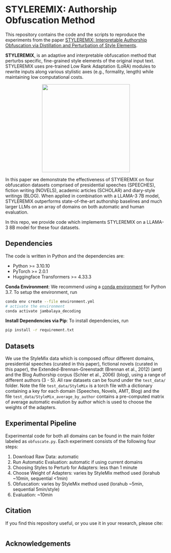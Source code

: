 # STYLEREMIX: Authorship Obfuscation Method 
This repository contains the code and the scripts to reproduce the experiments from the paper
[STYLEREMIX: Interpretable Authorship Obfuscation via Distillation and Perturbation of Style Elements](). 

**STYLEREMIX**, is an adaptive and interpretable obfuscation method that perturbs specific, fine-grained style elements of the original input text. STYLEREMIX uses pre-trained Low Rank Adaptation (LoRA) modules to rewrite inputs along various stylistic axes (e.g., formality, length) while maintaining low computational costs. 

<p align="center">
<img src="styleremix_overview.jpeg" width="275">
</p>

In this paper we demonstrate the effectiveness of STYlEREMIX on four obfuscation datasets comprised of presidential speeches (SPEECHES), fiction writing (NOVELS), academic articles (SCHOLAR) and diary-style writings (BLOG). When applied in combination with a LLAMA-3 7B model, STYLEREMIX outperforms state-of-the-art authorship baselines and much larger LLMs on an array of domains on both automatic and human evaluation.

In this repo, we provide code which implements STYLEREMIX on a LLAMA-3 8B model for these four datasets.

## Dependencies
The code is written in Python and the dependencies are:
- Python >= 3.10.10
- PyTorch >= 2.0.1
- Huggingface Transformers >= 4.33.3

**Conda Environment**:
We recommend using a [conda environment](https://docs.conda.io/en/latest/miniconda.html)
for Python 3.7.
To setup the environment, run
```bash
conda env create --file environment.yml
# activate the environment
conda activate jambalaya_decoding
```
**Install Dependencies via Pip**:
To install dependencies, run
```bash
pip install -r requirement.txt
```
## Datasets
We use the StyleMix data which is composed offour different domains, presidential speeches (curated in this paper), fictional novels (curated in this paper), the Extended-Brennan-Greenstadt (Brennan et al., 2012) (amt) and the  Blog Authorship corpus (Schler et al., 2006) (blog), using a range of different authors (3 - 5). All raw datasets can be found under the  `test_data/` folder. Note the file `test_data/StyleMix` is a torch file with a dictionary containing a key for each domain (Speeches, Novels, AMT, Blog) and the file `test_data/StyleMix_average_by_author` contains a pre-computed matrix of average automatic evalution by author which is used to choose the weights of the adapters. 


## Experimental Pipeline
Experimental code for both all domains can be found in the main folder labeled as `obfuscate.py`. Each experiment consists of the following four steps:

1. Download Raw Data:  automatic
2. Run Automatic Evaluation: automatic if using current domains
3. Choosing Styles to Perturb for Adapters: less than 1 minute
4. Choose Weight of Adapters: varies by StyleMix method used (lorahub ~10min, sequential <1min)
5. Obfuscation: varies by StyleMix method used (lorahub ~5min, sequential 5min/style)
6. Evaluation: ~10min


## Citation
If you find this repository useful, or you use it in your research, please cite:
```

```
    
## Acknowledgements

